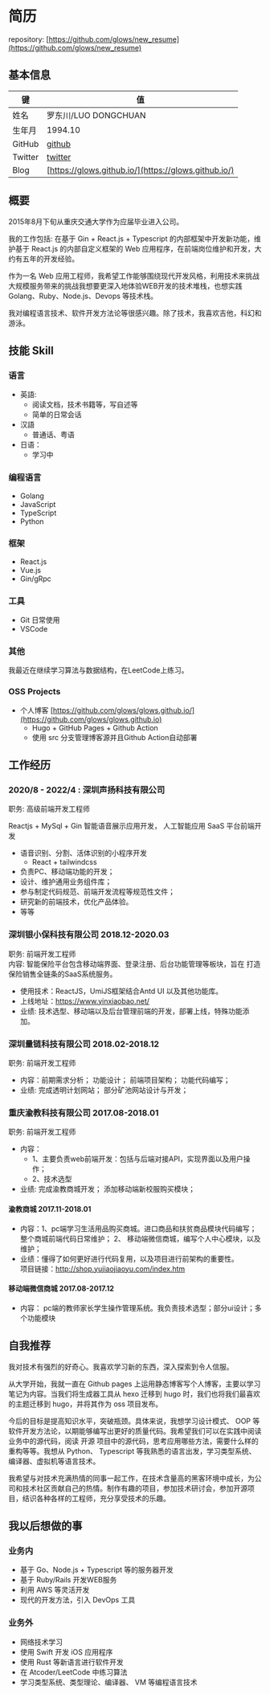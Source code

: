 # 简历

repository: [https://github.com/glows/new_resume](https://github.com/glows/new_resume)

## 基本信息

|键|值|
|----|-------|
|姓名|罗东川/LUO DONGCHUAN|
|生年月|1994.10|
|GitHub|[github](https://github.com/glows)|
|Twitter|[twitter](https://twitter.com/saphylie)|
|Blog|[https://glows.github.io/](https://glows.github.io/)|

## 概要

2015年8月下旬从重庆交通大学作为应届毕业进入公司。

我的工作包括: 在基于 Gin + React.js + Typescript 的内部框架中开发新功能，维护基于 React.js 的内部自定义框架的 Web 应用程序，在前端岗位维护和开发，大约有五年的开发经验。

作为一名 Web 应用工程师，我希望工作能够围绕现代开发风格，利用技术来挑战大规模服务带来的挑战我想要更深入地体验WEB开发的技术堆栈，也想实践 Golang、Ruby、Node.js、Devops 等技术栈。

我对编程语言技术、软件开发方法论等很感兴趣。除了技术，我喜欢吉他，科幻和游泳。

## 技能 Skill

### 语言
* 英語:
  - 阅读文档，技术书籍等，写自述等
  - 简单的日常会话
* 汉語
  - 普通话、粤语
* 日语：
  - 学习中

### 编程语言

* Golang
* JavaScript
* TypeScript
* Python

### 框架

* React.js
* Vue.js
* Gin/gRpc

### 工具

* Git 日常使用
* VSCode 

<!-- ### 資格

* 応用情報技術者(2019年10月)
* RPA Developer Advanced(2019年12月) -->

### 其他

我最近在继续学习算法与数据结构，在LeetCode上练习。

### OSS Projects

* 个人博客 [https://github.com/glows/glows.github.io/](https://github.com/glows/glows.github.io)
  - Hugo + GitHub Pages + Github Action
  - 使用 src 分支管理博客源并且Github Action自动部署

## 工作经历

### 2020/8 - 2022/4 : 深圳声扬科技有限公司
职务: 高级前端开发工程师  

Reactjs + MySql + Gin  智能语音展示应用开发， 人工智能应用 SaaS 平台前端开发  
* 语音识别、分割、活体识别的小程序开发
  - React + tailwindcss 
* 负责PC、移动端功能的开发；
* 设计、维护通用业务组件库；
* 参与制定代码规范、前端开发流程等规范性文件；
* 研究新的前端技术，优化产品体验。
* 等等

###  深圳银小保科技有限公司 2018.12-2020.03
职务:  前端开发工程师  
内容: 智能保险平台包含移动端界面、登录注册、后台功能管理等板块，旨在
打造保险销售全链条的SaaS系统服务。  
* 使用技术：ReactJS，UmiJS框架结合Antd UI 以及其他功能库。  
* 上线地址：https://www.yinxiaobao.net/
* 业绩: 技术选型、移动端以及后台管理前端的开发，部署上线，特殊功能添加。 

###  深圳量链科技有限公司 2018.02-2018.12
职务: 前端开发工程师
* 内容：前期需求分析；
功能设计；
前端项目架构；
功能代码编写；
* 业绩: 
完成透明计划网站；
部分矿池网站设计与开发；
###  重庆渝教科技有限公司  2017.08-2018.01
职务: 前端开发工程师  
* 内容：
  - 1、主要负责web前端开发：包括与后端对接API，实现界面以及用户操作；
  - 2、技术选型  
* 业绩:  完成渝教商城开发；
添加移动端新校服购买模块；
#### 渝教商城 2017.11-2018.01
* 内容：1、pc端学习生活用品购买商城。进口商品和扶贫商品模块代码编写；整个商城前端代码日常维护；
2、 移动端微信商城，编写个人中心模块，以及维护；
* 业绩：懂得了如何更好进行代码复用，以及项目进行前架构的重要性。  
项目链接：http://shop.yujiaojiaoyu.com/index.htm
#### 移动端微信商城  2017.08-2017.12
* 内容： 
pc端的教师家长学生操作管理系统。我负责技术选型；部分ui设计；多个功能模块

## 自我推荐

我对技术有强烈的好奇心。我喜欢学习新的东西，深入探索到令人信服。

从大学开始，我就一直在 Github pages 上运用静态博客写个人博客，主要以学习笔记为内容。当我们将生成器工具从 hexo 迁移到 hugo 时，我们也将我们最喜欢的主题迁移到 hugo，并将其作为 oss 项目发布。

今后的目标是提高知识水平，突破瓶颈。具体来说，我想学习设计模式、 OOP 等软件开发方法论，以期能够编写出更好的质量代码。我希望我们可以在实践中阅读业务中的源代码，阅读 开源 项目中的源代码，思考应用哪些方法，需要什么样的重构等等。我想从 Python、 Typescript 等我熟悉的语言出发，学习类型系统、编译器、虚拟机等语言技术。

我希望与对技术充满热情的同事一起工作，在技术含量高的黑客环境中成长，为公司和技术社区贡献自己的热情。制作有趣的项目，参加技术研讨会，参加开源项目，结识各种各样的工程师，充分享受技术的乐趣。

## 我以后想做的事

### 业务内

* 基于 Go、Node.js + Typescript 等的服务器开发
* 基于 Ruby/Rails 开发WEB服务
* 利用 AWS 等灵活开发
* 现代的开发方法，引入 DevOps 工具

### 业务外

* 网络技术学习
* 使用 Swift 开发 iOS 应用程序
* 使用 Rust 等新语言进行软件开发
* 在 Atcoder/LeetCode 中练习算法
* 学习类型系统、类型理论、编译器、 VM 等编程语言技术
